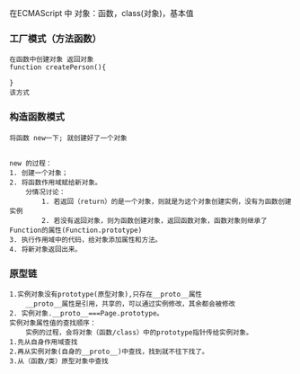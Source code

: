在ECMAScript 中 对象：函数，class(对象)，基本值

### 工厂模式（方法函数）   
    在函数中创建对象 返回对象
    function createPerson(){

    }
    该方式
### 构造函数模式
    将函数 new一下; 就创建好了一个对象


    new 的过程：
    1. 创建一个对象；
    2. 将函数作用域赋给新对象。
        分情况讨论：
            1. 若返回（return）的是一个对象，则就是为这个对象创建实例，没有为函数创建实例
            2. 若没有返回对象，则为函数创建对象，返回函数对象，函数对象则继承了Function的属性(Function.prototype)
    3. 执行作用域中的代码，给对象添加属性和方法。
    4. 将新对象返回出来。
### 原型链
    1.实例对象没有prototype(原型对象),只存在__proto__属性
        __proto__属性是引用，共享的，可以通过实例修改，其余都会被修改
    2. 实例对象.__proto__===Page.prototype。
    实例对象属性值的查找顺序：
        实例的过程，会将对象（函数/class）中的prototype指针传给实例对象。
    1.先从自身作用域查找
    2.再从实例对象(自身的__proto__)中查找，找到就不往下找了。
    3.从（函数/类）原型对象中查找
